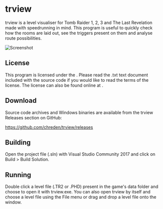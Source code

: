 # trview

trview is a level visualiser for Tomb Raider 1, 2, 3 and The Last Revelation 
made with speedrunning in mind. This program is useful to quickly check how the 
rooms are laid out, see the triggers present on them and analyse route
possibilities.

![Screenshot](https://i.imgur.com/irC0Udm.png)

## License

This program is licensed under the <license>. Please read the <license>.txt text
document included with the source code if you would like to read the terms of 
the license. The license can also be found online at <link>.

## Download

Source code archives and Windows binaries are available from the trview
Releases section on GitHub:

https://github.com/chreden/trview/releases

## Building

Open the project file (.sln) with Visual Studio Community 2017 and click on
Build > Build Solution.

## Running

Double click a level file (.TR2 or .PHD) present in the game's data folder and
choose to open it with trview.exe. You can also open trview by itself and choose
a level file using the File menu or drag and drop a level file onto the window.
